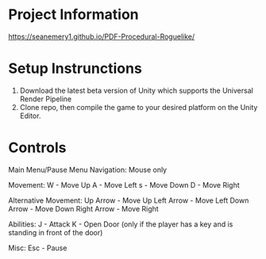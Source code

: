 # Project Information
https://seanemery1.github.io/PDF-Procedural-Roguelike/


# Setup Instrunctions
1. Download the latest beta version of Unity which supports the Universal Render Pipeline
2. Clone repo, then compile the game to your desired platform on the Unity Editor.

# Controls
Main Menu/Pause Menu Navigation:
Mouse only

Movement:
W - Move Up
A - Move Left
s - Move Down
D - Move Right

Alternative Movement:
Up Arrow - Move Up
Left Arrow  - Move Left
Down Arrow - Move Down
Right Arrow - Move Right

Abilities:
J - Attack
K - Open Door (only if the player has a key and is standing in front of the door)

Misc:
Esc - Pause
